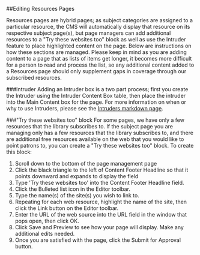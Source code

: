 ##Editing Resources Pages

Resources pages are hybrid pages; as subject categories are assigned to a particular resource, the CMS will automatically display that resource on its respective subject page(s), but page managers can add additional resources to a "Try these websites too" block as well as use the Intruder feature to place highlighted content on the page. Below are instructions on how these sections are managed. Please keep in mind as you are adding content to a page that as lists of items get longer, it becomes more difficult for a person to read and process the list, so any additional content added to a Resources page should only supplement gaps in coverage through our subscribed resources.

###Intruder
Adding an Intruder box is a two part process; first you create the Intruder using the Intruder Content Box table, then place the intruder into the Main Content box for the page.  For more information on when or why to use Intruders, please see the [Intruders markdown page](intruders.markdown).

###"Try these websites too" block
For some pages, we have only a few resources that the library subscribes to. If the subject page you are managing only has a few resources that the library subscribes to, and there are additional free resources available on the web that you would like to point patrons to, you can create a "Try these websites too" block. To create this block:
1. Scroll down to the bottom of the page management page
2. Click the black triangle to the left of Content Footer Headline so that it points downward and expands to display the field
3. Type 'Try these websites too' into the Content Footer Headline field.
4. Click the Bulleted list icon in the Editor toolbar. 
5. Type the name(s) of the site(s) you wish to link to. 
6. Repeating for each web resource, highlight the name of the site, then click the Link button on the Editor toolbar. 
7. Enter the URL of the web source into the URL field in the window that pops open, then click OK. 
8. Click Save and Preview to see how your page will display. Make any additional edits needed.
9. Once you are satisfied with the page, click the Submit for Approval button.








